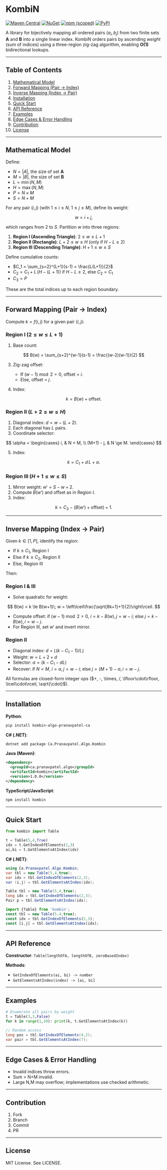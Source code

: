 # KombiN

[![Maven Central](https://img.shields.io/maven-central/v/ca.pranavpatel.algo/kombin.svg?label=Maven%20Central)](https://central.sonatype.com/artifact/ca.pranavpatel.algo/kombin)
[![NuGet](https://img.shields.io/nuget/v/Ca.Pranavpatel.Algo.Kombin?label=NuGet)](https://www.nuget.org/packages/Ca.Pranavpatel.Algo.Kombin)
[![npm (scoped)](https://img.shields.io/npm/v/@pranavpatel.ca/algo-kombin)](https://www.npmjs.com/package/@pranavpatel.ca/algo-kombin)
[![PyPI](https://img.shields.io/pypi/v/kombin-algo-pranavpatel-ca)](https://pypi.org/project/kombin-algo-pranavpatel-ca/)

A library for bijectively mapping all ordered pairs $(a_i, b_j)$ from two finite sets **A** and **B** into a single linear index. KombiN orders pairs by ascending *weight* (sum of indices) using a three-region zig-zag algorithm, enabling **O(1)** bidirectional lookups.

---

## Table of Contents

1. [Mathematical Model](#mathematical-model)
2. [Forward Mapping (Pair → Index)](#forward-mapping-pair-→-index)
3. [Inverse Mapping (Index → Pair)](#inverse-mapping-index-→-pair)
4. [Installation](#installation)
5. [Quick Start](#quick-start)
6. [API Reference](#api-reference)
7. [Examples](#examples)
8. [Edge Cases & Error Handling](#edge-cases--error-handling)
9. [Contribution](#contribution)
10. [License](#license)

---

## Mathematical Model

Define:

* $N = |A|$, the size of set **A**
* $M = |B|$, the size of set **B**
* $L = \min(N, M)$
* $H = \max(N, M)$
* $P = N \times M$
* $S = N + M$

For any pair $(i, j)$ (with $1 \le i \le N$, $1 \le j \le M$), define its weight:

$$
  w = i + j,
$$

which ranges from $2$ to $S$. Partition $w$ into three regions:

1. **Region I (Ascending Triangle)**: $2 \le w \le L+1$
2. **Region II (Rectangle)**: $L+2 \le w \le H$ (only if $H-L\ge2$)
3. **Region III (Descending Triangle)**: $H+1 \le w \le S$

Define cumulative counts:

* $C_1 = \sum_{s=2}^{L+1}(s-1) = \frac{L(L+1)}{2}$
* $C_2 = C_1 + L\,(H-(L+1))$ if $H-L\ge2$, else $C_2=C_1$
* $C_3 = P$

These are the total indices up to each region boundary.

---

## Forward Mapping (Pair → Index)

Compute $k = f(i,j)$ for a given pair $(i,j)$:

### Region I ($2 \le w \le L+1$)

1. Base count:

$$
B(w) = \sum_{s=2}^{w-1}(s-1) = \frac{(w-2)(w-1)}{2}
$$

3. Zig-zag offset:

   * If $(w-1)\bmod2=0$, offset = $i$.
   * Else, offset = $j$.
4. Index:

$$
 k = B(w) + \text{offset}.
$$

### Region II ($L+2 \le w \le H$)

1. Diagonal index: $d = w - (L+2)$.
2. Each diagonal has $L$ pairs.
3. Coordinate selector:

$$
\alpha =
\begin{cases}
  i,          & N < M,    \\
  (M+1) - j,  & N \ge M.
\end{cases}
$$

5. Index:

$$
 k = C_1 + d\,L + \alpha.
$$

### Region III ($H+1 \le w \le S$)

1. Mirror weight: $w' = S - w + 2$.
2. Compute $B(w')$ and offset as in Region I.
3. Index:

$$
 k = C_3 - (B(w') + \text{offset}) + 1.
$$

---

## Inverse Mapping (Index → Pair)

Given $k\in[1,P]$, identify the region:

* If $k\le C_1$, Region I
* Else if $k\le C_2$, Region II
* Else, Region III

Then:

### Region I & III

* Solve quadratic for weight:

$$
  B(w) < k \le B(w+1)\;
  w = \left\lceil\frac{\sqrt{8k+1}+1}{2}\right\rceil.
$$

* Compute offset: if $(w-1)\bmod2=0$, $i = k-B(w), j=w-i$; else $j=k-B(w), i=w-j$.
* For Region III, set $w'$ and invert mirror.

### Region II

* Diagonal index: $d = \lfloor(k-C_1-1)/L\rfloor$
* Weight: $w = L+2 + d$
* Selector: $\alpha = (k-C_1-dL)$
* Recover: if $N<M$, $i=\alpha, j=w-i$; else $j=(M+1)-\alpha, i=w-j$.

All formulas are closed-form integer ops ($+, -, \times, /, \lfloor\cdot\rfloor, \lceil\cdot\rceil, \sqrt{\cdot}$).

---

## Installation

**Python**:

```bash
pip install kombin-algo-pranavpatel-ca
```

**C# (.NET)**:

```sh
dotnet add package Ca.Pranavpatel.Algo.Kombin
```

**Java (Maven)**:

```xml
<dependency>
  <groupId>ca.pranavpatel.algo</groupId>
  <artifactId>kombin</artifactId>
  <version>1.0.0</version>
</dependency>
```

**TypeScript/JavaScript**:

```bash
npm install kombin
```

---

## Quick Start

```python
from kombin import Table

t = Table(5,4,True)
idx = t.GetIndexOfElements(2,3)
ai,bi = t.GetElementsAtIndex(idx)
```

**C# (.NET)**:

```csharp
using Ca.Pranavpatel.Algo.Kombin;
var tbl = new Table(5,4,true);
var idx = tbl.GetIndexOfElements(2,3);
var (i,j) = tbl.GetElementsAtIndex(idx);
```

```java
Table tbl = new Table(5,4,true);
long idx = tbl.GetIndexOfElements(2,3);
Pair p = tbl.GetElementsAtIndex(idx);
```

```ts
import {Table} from 'kombin';
const tbl = new Table(5,4,true);
const idx = tbl.GetIndexOfElements(2,3);
const [i,j] = tbl.GetElementsAtIndex(idx);
```

---

## API Reference

**Constructor**: `Table(lengthOfA, lengthOfB, zeroBasedIndex)`

**Methods**:

* `GetIndexOfElements(ai, bi) -> number`
* `GetElementsAtIndex(index) -> [ai, bi]`

---

## Examples

```python
# Enumerate all pairs by weight
t = Table(3,3,False)
for k in range(1,10): print(k, t.GetElementsAtIndex(k))
```

```csharp
// Random access
long pos = tbl.GetIndexOfElements(4,2);
var pair = tbl.GetElementsAtIndex(7);
```

---

## Edge Cases & Error Handling

* Invalid indices throw errors.
* Sum > N+M invalid.
* Large N,M may overflow; implementations use checked arithmetic.

---

## Contribution

1. Fork
2. Branch
3. Commit
4. PR

---

## License

MIT License. See LICENSE.
